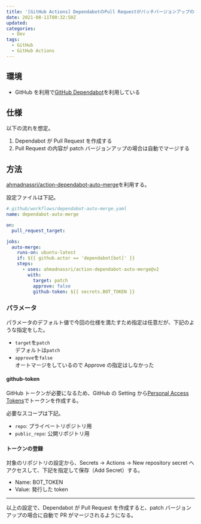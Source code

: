 ```yaml
---
title: '[GitHub Actions] DependabotのPull Requestがパッチバージョンアップの場合にオートマージする方法'
date: 2021-08-11T00:32:50Z
updated:
categories:
  - Dev
tags:
  - GitHub
  - GitHub Actions
---
```


## 環境

- GitHub を利用で[GitHub Dependabot](https://docs.github.com/ja/code-security/supply-chain-security/keeping-your-dependencies-updated-automatically/about-dependabot-version-updates)を利用している

## 仕様

以下の流れを想定。

1. Dependabot が Pull Request を作成する
2. Pull Request の内容が patch バージョンアップの場合は自動でマージする

## 方法

[ahmadnassri/action-dependabot-auto-merge](https://github.com/ahmadnassri/action-dependabot-auto-merge)を利用する。

設定ファイルは下記。

```yaml
#.github/workflows/dependabot-auto-merge.yaml
name: dependabot-auto-merge

on:
  pull_request_target:

jobs:
  auto-merge:
    runs-on: ubuntu-latest
    if: ${{ github.actor == 'dependabot[bot]' }}
    steps:
      - uses: ahmadnassri/action-dependabot-auto-merge@v2
        with:
          target: patch
          approve: false
          github-token: ${{ secrets.BOT_TOKEN }}
```

### パラメータ

パラメータのデフォルト値で今回の仕様を満たすため指定は任意だが、下記のような指定をした。

- `target`を`patch`  
   デフォルトは`patch`
- `approve`を`false`  
   オートマージをしているので Approve の指定はしなかった

#### github-token

GitHub トークンが必要になるため、GitHub の Setting から[Personal Access Tokens](https://github.com/settings/tokens)でトークンを作成する。

必要なスコープは下記。

- `repo`: プライベートリポジトリ用
- `public_repo`: 公開リポジトリ用

#### トークンの登録

対象のリポジトリの設定から、Secrets → Actions → New repository secret へアクセスして、下記を指定して保存（Add Secret）する。

- Name: BOT_TOKEN
- Value: 発行した token

---

以上の設定で、Dependabot が Pull Request を作成すると、patch バージョンアップの場合に自動で PR がマージされるようになる。
